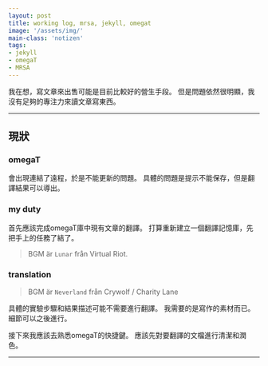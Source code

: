 ```yaml
---
layout: post
title: working log, mrsa, jekyll, omegat
image: '/assets/img/'
main-class: 'notizen'
tags:
- jekyll
- omegaT
- MRSA
---
```


我在想，寫文章來出售可能是目前比較好的營生手段。
但是問題依然很明顯，我沒有足夠的專注力來讀文章寫東西。

***

## 現狀

### omegaT

會出現連結了遠程，於是不能更新的問題。
具體的問題是提示不能保存，但是翻譯結果可以導出。

### my duty

首先應該完成omegaT庫中現有文章的翻譯。
打算重新建立一個翻譯記憶庫，先把手上的任務了結了。

> BGM är `Lunar` från Virtual Riot.

### translation

> BGM är `Neverland` från Crywolf / Charity Lane

具體的實驗步驟和結果描述可能不需要進行翻譯。
我需要的是寫作的素材而已。
細節可以之後進行。

接下來我應該去熟悉omegaT的快捷鍵。
應該先對要翻譯的文檔進行清潔和潤色。

***

